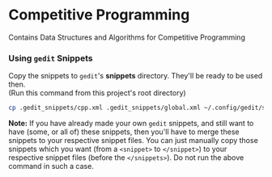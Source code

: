 # Competitive Programming
Contains Data Structures and Algorithms for Competitive Programming

### Using ```gedit``` Snippets

Copy the snippets to ```gedit```'s **snippets** directory. They'll be ready to be used then.  
(Run this command from this project's root directory)

```bash
cp .gedit_snippets/cpp.xml .gedit_snippets/global.xml ~/.config/gedit/snippets/
```

**Note:** If you have already made your own ```gedit``` snippets, and still want to have (some, or all of) these snippets, then you'll have to merge these snippets to your respective snippet files. You can just manually copy those snippets which you want (from a ```<snippet>``` to ```</snippet>```) to your respective snippet files (before the ```</snippets>```). Do not run the above command in such a case.
